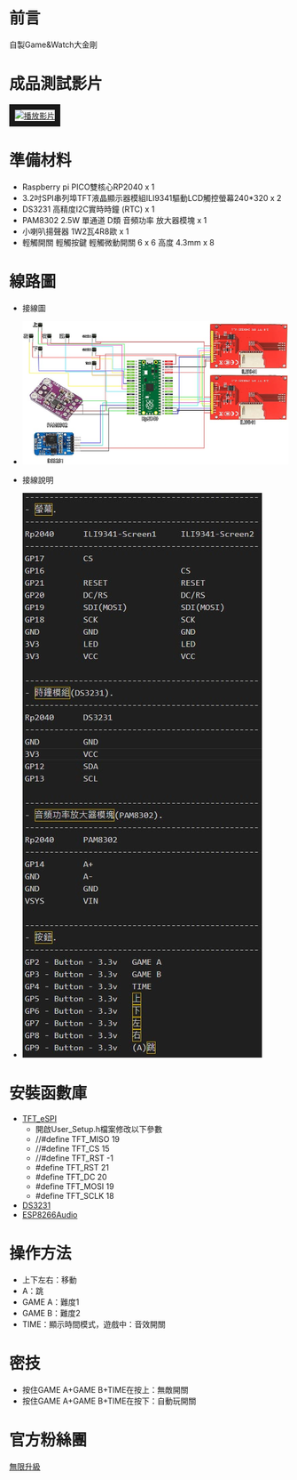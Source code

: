 # 前言
自製Game&Watch大金剛

# 成品測試影片
<a href="https://youtu.be/6KFh7SLxClU" target="_blank"><img src="https://github.com/channel2007/DIY_DonkeyKong/blob/master/picture/DIY_DonkeyKong.png" 
alt="播放影片" width="640" height="480" border="10" /></a>

# 準備材料
* Raspberry pi PICO雙核心RP2040  x 1
* 3.2吋SPI串列埠TFT液晶顯示器模組ILI9341驅動LCD觸控螢幕240*320  x 2
* DS3231 高精度I2C實時時鐘 (RTC)  x 1
* PAM8302 2.5W 單通道 D類 音頻功率 放大器模塊  x 1
* 小喇叭揚聲器 1W2瓦4R8歐  x 1
* 輕觸開關 輕觸按鍵 輕觸微動開關 6 x 6 高度 4.3mm  x 8

# 線路圖
* 接線圖
* ![alt DonkeyKong](https://github.com/channel2007/DIY_DonkeyKong/blob/master/picture/circuitDiagram_1.jpg "DonkeyKong")

* 接線說明
* ![alt DonkeyKong](https://github.com/channel2007/DIY_DonkeyKong/blob/master/picture/circuitDiagram_2.jpg "DonkeyKong")

# 安裝函數庫
* [TFT_eSPI](https://github.com/Bodmer/TFT_eSPI)
  * 開啟User_Setup.h檔案修改以下參數
  * //#define TFT_MISO 19
  * //#define TFT_CS   15
  * //#define TFT_RST  -1
  * #define TFT_RST  21
  * #define TFT_DC   20
  * #define TFT_MOSI 19
  * #define TFT_SCLK 18
* [DS3231](https://github.com/NorthernWidget/DS3231)
* [ESP8266Audio](https://github.com/earlephilhower/ESP8266Audio)

# 操作方法
* 上下左右：移動
* A：跳
* GAME A：難度1
* GAME B：難度2
* TIME：顯示時間模式，遊戲中：音效開關

# 密技
* 按住GAME A+GAME B+TIME在按上：無敵開關
* 按住GAME A+GAME B+TIME在按下：自動玩開關

# 官方粉絲團
[無限升級](https://www.facebook.com/unlimited.upgrade)
